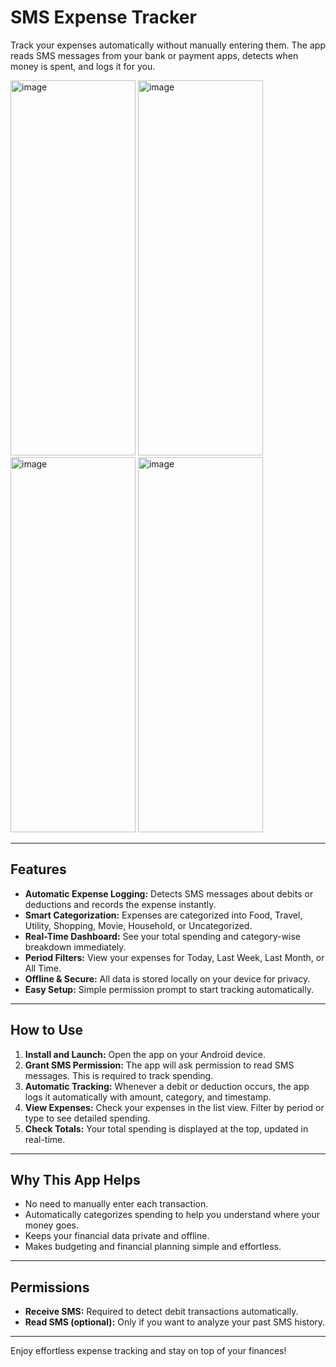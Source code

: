 # SMS Expense Tracker

Track your expenses automatically without manually entering them. The app reads SMS messages from your bank or payment apps, detects when money is spent, and logs it for you.

<img width="200" height="600" alt="image" src="https://github.com/user-attachments/assets/fc6a25b0-1a8d-4a3c-970d-d6cc395e7f79" />

<img width="200" height="600" alt="image" src="https://github.com/user-attachments/assets/947bffad-4880-41ec-8e11-477cfe44fc77" />

<img width="200" height="600" alt="image" src="https://github.com/user-attachments/assets/a17e405a-9a0f-417f-8158-437cf4bc9563" />

<img width="200" height="600" alt="image" src="https://github.com/user-attachments/assets/94b3fae5-9014-47f2-9fef-c0be70b125b0" />


---

## Features

- **Automatic Expense Logging:** Detects SMS messages about debits or deductions and records the expense instantly.  
- **Smart Categorization:** Expenses are categorized into Food, Travel, Utility, Shopping, Movie, Household, or Uncategorized.  
- **Real-Time Dashboard:** See your total spending and category-wise breakdown immediately.  
- **Period Filters:** View your expenses for Today, Last Week, Last Month, or All Time.  
- **Offline & Secure:** All data is stored locally on your device for privacy.  
- **Easy Setup:** Simple permission prompt to start tracking automatically.  

---

## How to Use

1. **Install and Launch:** Open the app on your Android device.  
2. **Grant SMS Permission:** The app will ask permission to read SMS messages. This is required to track spending.  
3. **Automatic Tracking:** Whenever a debit or deduction occurs, the app logs it automatically with amount, category, and timestamp.  
4. **View Expenses:** Check your expenses in the list view. Filter by period or type to see detailed spending.  
5. **Check Totals:** Your total spending is displayed at the top, updated in real-time.  

---

## Why This App Helps

- No need to manually enter each transaction.  
- Automatically categorizes spending to help you understand where your money goes.  
- Keeps your financial data private and offline.  
- Makes budgeting and financial planning simple and effortless.  

---

## Permissions

- **Receive SMS:** Required to detect debit transactions automatically.  
- **Read SMS (optional):** Only if you want to analyze your past SMS history.  

---

Enjoy effortless expense tracking and stay on top of your finances!
